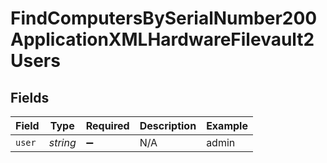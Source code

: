 # FindComputersBySerialNumber200ApplicationXMLHardwareFilevault2Users


## Fields

| Field              | Type               | Required           | Description        | Example            |
| ------------------ | ------------------ | ------------------ | ------------------ | ------------------ |
| `user`             | *string*           | :heavy_minus_sign: | N/A                | admin              |